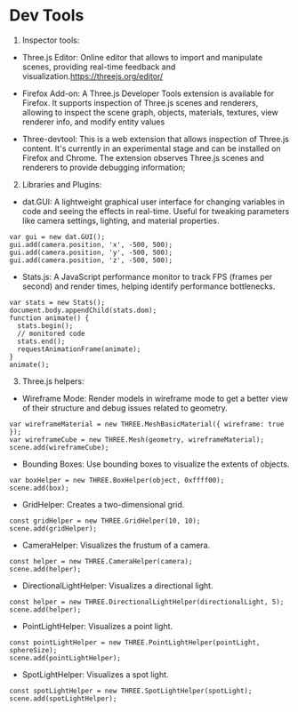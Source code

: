 # Dev Tools
1. Inspector tools:
- Three.js Editor: Online editor that allows to import and manipulate scenes, providing real-time feedback and visualization.https://threejs.org/editor/

- Firefox Add-on: A Three.js Developer Tools extension is available for Firefox. It supports inspection of Three.js scenes and renderers, allowing to inspect the scene graph, objects, materials, textures, view renderer info, and modify entity values

- Three-devtool: This is a web extension that allows inspection of Three.js content. It's currently in an experimental stage and can be installed on Firefox and Chrome. The extension observes Three.js scenes and renderers to provide debugging information;

2. Libraries and Plugins:
- dat.GUI: A lightweight graphical user interface for changing variables in code and seeing the effects in real-time. Useful for tweaking parameters like camera settings, lighting, and material properties.
```
var gui = new dat.GUI();
gui.add(camera.position, 'x', -500, 500);
gui.add(camera.position, 'y', -500, 500);
gui.add(camera.position, 'z', -500, 500);
```
- Stats.js: A JavaScript performance monitor to track FPS (frames per second) and render times, helping identify performance bottlenecks.
```
var stats = new Stats();
document.body.appendChild(stats.dom);
function animate() {
  stats.begin();
  // monitored code
  stats.end();
  requestAnimationFrame(animate);
}
animate();
```
3. Three.js helpers:
- Wireframe Mode: Render models in wireframe mode to get a better view of their structure and debug issues related to geometry.
``` 
var wireframeMaterial = new THREE.MeshBasicMaterial({ wireframe: true });
var wireframeCube = new THREE.Mesh(geometry, wireframeMaterial);
scene.add(wireframeCube);
```
- Bounding Boxes: Use bounding boxes to visualize the extents of objects.
```
var boxHelper = new THREE.BoxHelper(object, 0xffff00);
scene.add(box);
```
- GridHelper: Creates a two-dimensional grid.
```
const gridHelper = new THREE.GridHelper(10, 10);
scene.add(gridHelper);
```
- CameraHelper: Visualizes the frustum of a camera.
```
const helper = new THREE.CameraHelper(camera);
scene.add(helper);
```
- DirectionalLightHelper: Visualizes a directional light.
```
const helper = new THREE.DirectionalLightHelper(directionalLight, 5);
scene.add(helper);
```
- PointLightHelper: Visualizes a point light.
```
const pointLightHelper = new THREE.PointLightHelper(pointLight, sphereSize);
scene.add(pointLightHelper);
```
- SpotLightHelper: Visualizes a spot light.
```
const spotLightHelper = new THREE.SpotLightHelper(spotLight);
scene.add(spotLightHelper);
```